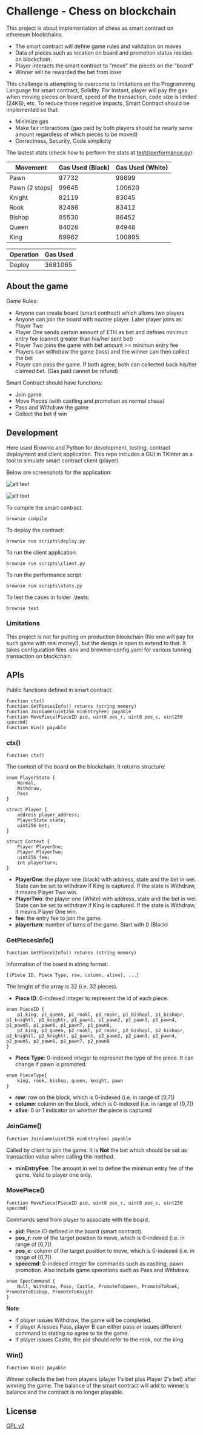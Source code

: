# Challenge - Chess on blockchain

This project is about implementation of chess as smart contract on ethereum blockchains. 
- The smart contract will define game rules and validation on moves
- Data of pieces such as location on board and promotion status resides on blockchain.
- Player interacts the smart contract to "move" the pieces on the "board"
- Winner will be rewarded the bet from loser

This challenge is attempting to overcome to limitations on the Programming Language for smart contract, Solidity. For instant, player will pay the gas when moving pieces on board, speed of the transaction, code size is limited (24KB), etc. To reduce those negative impacts, Smart Contract should be implemented so that:
- Minimize gas 
- Make fair interactions (gas paid by both players should be nearly same amount regardless of which pieces to be moved)
- Correctness, Security, Code simplicity

The lastest stats (check how to perform the stats at [tests\performance.py](tests/performance.py)):

|Movement  |Gas Used (Black)|Gas Used (White)|
|---------|---------|---------|
|Pawn     |97732         |98699         |
|Pawn (2 steps)    |99645         |100620         |
|Knight     |82119         |83045         |
|Rook     |82486         |83412         |
|Bishop     |85530         |86452         |
|Queen     |84026         |84948         |
|King     |69962         |100895         |

|Operation  |Gas Used |
|---------|---------|
|Deploy     |3681065         |


## About the game

Game Rules:
- Anyone can create board (smart contract) which allows two players
- Anyone can join the board with no/one player. Later player joins as Player Two
- Player One sends certain amount of ETH as bet and defines minimun entry fee (cannot greater than his/her sent bet)
- Player Two joins the game with bet amount >= minimun entry fee
- Players can withdraw the game (loss) and the winner can then collect the bet
- Player can pass the game. If both agree, both can collected back his/her claimed bet. (Gas paid cannot be refund)

Smart Contract should have functions:
- Join game
- Move Pieces (with castling and promotion as normal chess)
- Pass and Withdraw the game
- Collect the bet if win

## Development
Here used Brownie and Python for development, testing, contract deployment and client application. 
This repo includes a GUI in TKinter as a tool to simulate smart contract client (player).

Below are screenshots for the application:

![alt text](screens/board.png)

![alt text](screens/menu.png)

To compile the smart contract:

`brownie compile`

To deploy the contract:

`brownie run scripts\deploy.py`

To run the client application:

`brownie run scripts\client.py`

To run the performance script:

`brownie run scripts\stats.py`

To test the cases in folder .\tests\:

`brownie test`


### Limitations
This project is not for putting on production blockchain (No one will pay for such game with real money!), but the design is open to extend to that. It takes configuration files .env and brownie-config.yaml for various tunning transaction on blockchain.

## APIs

Public functions defined in smart contract:
```solidity
function ctx()
function GetPiecesInfo() returns (string memory)
function JoinGame(uint256 minEntryFee) payable
function MovePiece(PieceID pid, uint8 pos_r, uint8 pos_c, uint256 speccmd)
function Win() payable
```

### ctx()
```solidity
function ctx()
```
The context of the board on the blockchain. It returns structure:
```solidity
enum PlayerState {
    Normal,
    Withdraw,
    Pass
}

struct Player {
    address player_address;
    PlayerState state;
    uint256 bet;
}

struct Context {  
    Player PlayerOne;
    Player PlayerTwo;
    uint256 fee;
    int playerturn;
}
```

- **PlayerOne**: the player one (black) with address, state and the bet in wei. State can be set to withdraw if King is captured. If the state is Withdraw, it means Player Two win.
- **PlayerTwo**: the player one (White) with address, state and the bet in wei. State can be set to withdraw if King is captured. If the state is Withdraw, it means Player One win.
- **fee**: the entry fee to join the game.
- **playerturn**: number of turns of the game. Start with 0 (Black)

### GetPiecesInfo()

```solidity
function GetPiecesInfo() returns (string memory)
```

Information of the board in string format:
```
[(Piece ID, Piece Type, row, column, alive), ...]
```
The lenght of the array is 32 (i.e. 32 pieces).

- **Piece ID**: 0-indexed integer to represent the id of each piece.
```solidity
enum PieceID {
    p1_king, p1_queen, p1_rookl, p1_rookr, p1_bishopl, p1_bishopr, p1_knightl, p1_knightr, p1_pawn1, p1_pawn2, p1_pawn3, p1_pawn4, p1_pawn5, p1_pawn6, p1_pawn7, p1_pawn8,
    p2_king, p2_queen, p2_rookl, p2_rookr, p2_bishopl, p2_bishopr, p2_knightl, p2_knightr, p2_pawn1, p2_pawn2, p2_pawn3, p2_pawn4, p2_pawn5, p2_pawn6, p2_pawn7, p2_pawn8
}
```
- **Piece Type**: 0-indexed integer to represnet the type of the piece. It can change if pawn is promoted.
```solidity
enum PieceType{
    king, rook, bishop, queen, knight, pawn
}
```
- **row**: row on the block, which is 0-indexed (i.e. in range of \[0,7\])
- **column**: column on the block, which is 0-indexed (i.e. in range of \[0,7\])
- **alive**: 0 or 1 indicator on whether the piece is captured


### JoinGame()

```solidity
function JoinGame(uint256 minEntryFee) payable
```

Called by client to join the game. It is **Not** the bet which should be set as transaction value when calling this method.

- **minEntryFee**: The amount in wel to define the minimun entry fee of the game. Valid to player one only.


### MovePiece()

```solidity
function MovePiece(PieceID pid, uint8 pos_r, uint8 pos_c, uint256 speccmd)
```

Commands send from player to associate with the board.

- **pid**: Piece ID defined in the board (smart contract).
- **pos_r**: row of the target position to move, which is 0-indexed (i.e. in range of \[0,7\])
- **pos_c**: column of the target position to move, which is 0-indexed (i.e. in range of \[0,7\])
- **speccmd**: 0-indexed integer for commands such as caslting, pawn promotion. Also include game operations such as Pass and Withdraw.

```solidity
enum SpecCommand {
    Null, Withdraw, Pass, Castle, PromoteToQueen, PromoteToRook, PromoteToBishop, PromoteToKnight
}
```

**Note**: 
- If player issues Withdraw, the game will be completed.
- If player A issues Pass, player B can either pass or issues different command to stating no agree to tie the game.
- If player issues Castle, the pid should refer to the rook, not the king.

### Win()

```solidity
function Win() payable
```

Winner collects the bet from players (player 1's bet plus Player 2's bet) after winning the game. The balance of the smart contract will add to winner's balance and the contract is no longer playable.


## License

[GPL v2](LICENSE)
